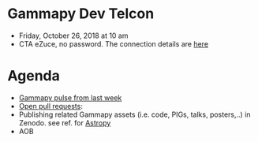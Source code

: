 # Gammapy Dev Telcon

* Friday, October 26, 2018 at 10 am
* CTA eZuce, no password.  The connection details are [here](../2018-10-12/ezuce.txt)

# Agenda

* [Gammapy pulse from last week](https://github.com/gammapy/gammapy/pulse)
* [Open pull requests]():
* Publishing related Gammapy assets (i.e. code, PIGs, talks, posters,..) in Zenodo. see ref. for [Astropy](https://zenodo.org/search?page=1&size=20&q=Astropy)
* AOB
